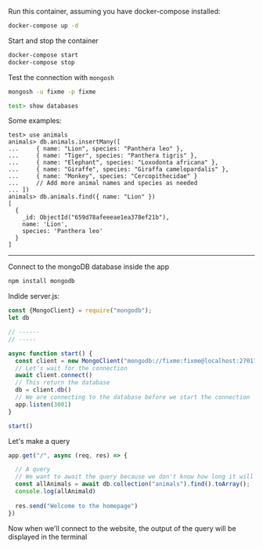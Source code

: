 Run this container, assuming you have docker-compose installed:
```bash 
docker-compose up -d
```

Start and stop the container
```bash 
docker-compose start
docker-compose stop
```

Test the connection with `mongosh`

```bash 
mongosh -u fixme -p fixme 

test> show databases
```

Some examples:
```mongodb 
test> use animals
animals> db.animals.insertMany([
...     { name: "Lion", species: "Panthera leo" },
...     { name: "Tiger", species: "Panthera tigris" },
...     { name: "Elephant", species: "Loxodonta africana" },
...     { name: "Giraffe", species: "Giraffa camelopardalis" },
...     { name: "Monkey", species: "Cercopithecidae" }
...     // Add more animal names and species as needed
... ])
animals> db.animals.find({ name: "Lion" })
[
  {
    _id: ObjectId("659d78afeeeae1ea378ef21b"),
    name: 'Lion',
    species: 'Panthera leo'
  }
]
```

---


Connect to the mongoDB database inside the app

```bash
npm install mongodb
```

Indide server.js:
```javascript 
const {MongoClient} = require("mongodb");
let db

// ------
// -----

async function start() {
  const client = new MongoClient("mongodb://fixme:fixme@localhost:27017/animals?&authSource=admin");
  // Let's wait for the connection
  await client.connect()
  // This return the database
  db = client.db()
  // We are connecting to the database before we start the connection
  app.listen(3001)
}

start()
```
Let's make a query

```javascript
app.get("/", async (req, res) => {

  // A query
  // We want to await the query because we don't know how long it will take
  const allAnimals = await db.collection("animals").find().toArray();
  console.log(allAnimald)
  
  res.send("Welcome to the homepage")
})
```

Now when we'll connect to the website, the output of the query will be displayed in the terminal
